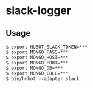 # slack-logger

## Usage

```
$ export HUBOT_SLACK_TOKEN=***
$ export MONGO_PASS=***
$ export MONGO_HOST=***
$ export MONGO_PORT=***
$ export MONGO_DB=***
$ export MONGO_COLL=***
$ bin/hubot --adapter slack
```
